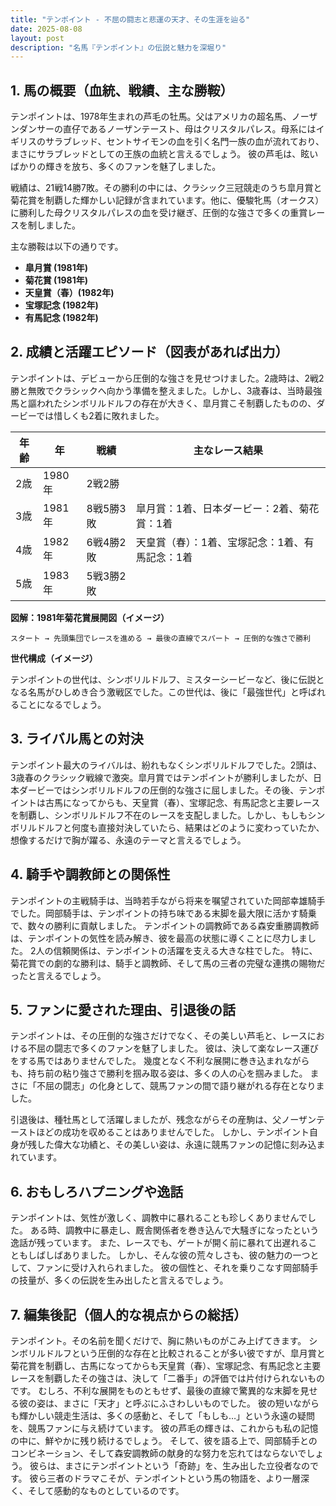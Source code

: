```yaml
---
title: "テンポイント - 不屈の闘志と悲運の天才、その生涯を辿る"
date: 2025-08-08
layout: post
description: "名馬『テンポイント』の伝説と魅力を深堀り"
---
```


## 1. 馬の概要（血統、戦績、主な勝鞍）

テンポイントは、1978年生まれの芦毛の牡馬。父はアメリカの超名馬、ノーザンダンサーの直仔であるノーザンテースト、母はクリスタルパレス。母系にはイギリスのサラブレッド、セントサイモンの血を引く名門一族の血が流れており、まさにサラブレッドとしての王族の血統と言えるでしょう。  彼の芦毛は、眩いばかりの輝きを放ち、多くのファンを魅了しました。

戦績は、21戦14勝7敗。その勝利の中には、クラシック三冠競走のうち皐月賞と菊花賞を制覇した輝かしい記録が含まれています。他に、優駿牝馬（オークス）に勝利した母クリスタルパレスの血を受け継ぎ、圧倒的な強さで多くの重賞レースを制しました。

主な勝鞍は以下の通りです。

* **皐月賞 (1981年)**
* **菊花賞 (1981年)**
* **天皇賞（春）(1982年)**
* **宝塚記念 (1982年)**
* **有馬記念 (1982年)**


## 2. 成績と活躍エピソード（図表があれば出力）

テンポイントは、デビューから圧倒的な強さを見せつけました。2歳時は、2戦2勝と無敗でクラシックへ向かう準備を整えました。しかし、3歳春は、当時最強馬と謳われたシンボリルドルフの存在が大きく、皐月賞こそ制覇したものの、ダービーでは惜しくも2着に敗れました。

| 年齢 | 年 | 戦績 | 主なレース結果 |
|---|---|---|---|
| 2歳 | 1980年 | 2戦2勝 |  |
| 3歳 | 1981年 | 8戦5勝3敗 | 皐月賞：1着、日本ダービー：2着、菊花賞：1着 |
| 4歳 | 1982年 | 6戦4勝2敗 | 天皇賞（春）：1着、宝塚記念：1着、有馬記念：1着 |
| 5歳 | 1983年 | 5戦3勝2敗 |  |


**図解：1981年菊花賞展開図（イメージ）**

```
スタート → 先頭集団でレースを進める → 最後の直線でスパート → 圧倒的な強さで勝利
```

**世代構成（イメージ）**

テンポイントの世代は、シンボリルドルフ、ミスターシービーなど、後に伝説となる名馬がひしめき合う激戦区でした。この世代は、後に「最強世代」と呼ばれることになるでしょう。


## 3. ライバル馬との対決

テンポイント最大のライバルは、紛れもなくシンボリルドルフでした。2頭は、3歳春のクラシック戦線で激突。皐月賞ではテンポイントが勝利しましたが、日本ダービーではシンボリルドルフの圧倒的な強さに屈しました。その後、テンポイントは古馬になってからも、天皇賞（春）、宝塚記念、有馬記念と主要レースを制覇し、シンボリルドルフ不在のレースを支配しました。しかし、もしもシンボリルドルフと何度も直接対決していたら、結果はどのように変わっていたか、想像するだけで胸が躍る、永遠のテーマと言えるでしょう。


## 4. 騎手や調教師との関係性

テンポイントの主戦騎手は、当時若手ながら将来を嘱望されていた岡部幸雄騎手でした。岡部騎手は、テンポイントの持ち味である末脚を最大限に活かす騎乗で、数々の勝利に貢献しました。  テンポイントの調教師である森安重勝調教師は、テンポイントの気性を読み解き、彼を最高の状態に導くことに尽力しました。  2人の信頼関係は、テンポイントの活躍を支える大きな柱でした。  特に、菊花賞での劇的な勝利は、騎手と調教師、そして馬の三者の完璧な連携の賜物だったと言えるでしょう。


## 5. ファンに愛された理由、引退後の話

テンポイントは、その圧倒的な強さだけでなく、その美しい芦毛と、レースにおける不屈の闘志で多くのファンを魅了しました。  彼は、決して楽なレース運びをする馬ではありませんでした。  幾度となく不利な展開に巻き込まれながらも、持ち前の粘り強さで勝利を掴み取る姿は、多くの人の心を掴みました。  まさに「不屈の闘志」の化身として、競馬ファンの間で語り継がれる存在となりました。

引退後は、種牡馬として活躍しましたが、残念ながらその産駒は、父ノーザンテーストほどの成功を収めることはありませんでした。  しかし、テンポイント自身が残した偉大な功績と、その美しい姿は、永遠に競馬ファンの記憶に刻み込まれています。


## 6. おもしろハプニングや逸話

テンポイントは、気性が激しく、調教中に暴れることも珍しくありませんでした。  ある時、調教中に暴走し、厩舎関係者を巻き込んで大騒ぎになったという逸話が残っています。  また、レースでも、ゲートが開く前に暴れて出遅れることもしばしばありました。  しかし、そんな彼の荒々しさも、彼の魅力の一つとして、ファンに受け入れられました。  彼の個性と、それを乗りこなす岡部騎手の技量が、多くの伝説を生み出したと言えるでしょう。


## 7. 編集後記（個人的な視点からの総括）

テンポイント。その名前を聞くだけで、胸に熱いものがこみ上げてきます。  シンボリルドルフという圧倒的な存在と比較されることが多い彼ですが、皐月賞と菊花賞を制覇し、古馬になってからも天皇賞（春）、宝塚記念、有馬記念と主要レースを制覇したその強さは、決して「二番手」の評価では片付けられないものです。  むしろ、不利な展開をものともせず、最後の直線で驚異的な末脚を見せる彼の姿は、まさに「天才」と呼ぶにふさわしいものでした。  彼の短いながらも輝かしい競走生活は、多くの感動と、そして「もしも…」という永遠の疑問を、競馬ファンに与え続けています。  彼の芦毛の輝きは、これからも私の記憶の中に、鮮やかに残り続けるでしょう。  そして、彼を語る上で、岡部騎手とのコンビネーション、そして森安調教師の献身的な努力を忘れてはならないでしょう。  彼らは、まさにテンポイントという「奇跡」を、生み出した立役者なのです。  彼ら三者のドラマこそが、テンポイントという馬の物語を、より一層深く、そして感動的なものとしているのです。
